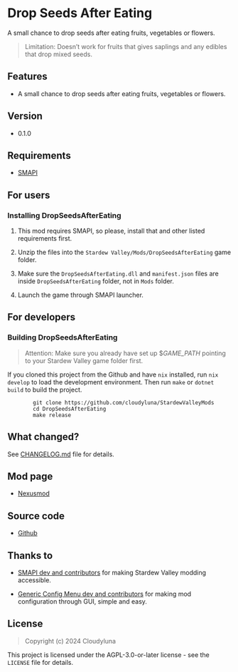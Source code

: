 # Drop Seeds After Eating

A small chance to drop seeds after eating fruits, vegetables or flowers.

> Limitation: Doesn’t work for fruits that gives saplings and any
> edibles that drop mixed seeds.

## Features

- A small chance to drop seeds after eating fruits, vegetables or
  flowers.

## Version

- 0.1.0

## Requirements

- [SMAPI](https://www.nexusmods.com/stardewvalley/mods/2400)

## For users

### Installing DropSeedsAfterEating

1.  This mod requires SMAPI, so please, install that and other listed
    requirements first.

2.  Unzip the files into the `Stardew Valley/Mods/DropSeedsAfterEating`
    game folder.

3.  Make sure the `DropSeedsAfterEating.dll` and `manifest.json` files
    are inside `DropSeedsAfterEating` folder, not in `Mods` folder.

4.  Launch the game through SMAPI launcher.

## For developers

### Building DropSeedsAfterEating

> Attention: Make sure you already have set up \$*GAME_PATH* pointing to
> your Stardew Valley game folder first.

If you cloned this project from the Github and have `nix` installed, run
`nix develop` to load the development environment. Then run `make` or
`dotnet build` to build the project.

            git clone https://github.com/cloudyluna/StardewValleyMods
            cd DropSeedsAfterEating
            make release

## What changed?

See [CHANGELOG.md](CHANGELOG.md) file for details.

## Mod page

- [Nexusmod](https://www.nexusmods.com/stardewvalley/mods/27353)

## Source code

- [Github](https://github.com/cloudyluna/StardewValleyMods/tree/main/DropSeedsAfterEating)

## Thanks to

- [SMAPI dev and contributors](https://github.com/Pathoschild/SMAPI) for
  making Stardew Valley modding accessible.

- [Generic Config Menu dev and
  contributors](https://www.nexusmods.com/stardewvalley/mods/5098) for
  making mod configuration through GUI, simple and easy.

## License

> Copyright (c) 2024 Cloudyluna

This project is licensed under the AGPL-3.0-or-later license - see the
`LICENSE` file for details.
